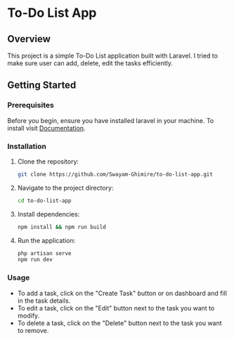 # To-Do List App

## Overview
This project is a simple To-Do List application built with Laravel. I tried to make sure user can add, delete, edit the tasks efficiently.

## Getting Started

### Prerequisites
Before you begin, ensure you have installed laravel in your machine. To install visit
<a href="https://laravel.com/docs/11.x/installation">Documentation</a>.

### Installation
1. Clone the repository:
    ```sh
    git clone https://github.com/Swayam-Ghimire/to-do-list-app.git
    ```
2. Navigate to the project directory:
    ```sh
    cd to-do-list-app
    ```
3. Install dependencies:
    ```sh
    npm install && npm run build
    ```

4. Run the application:
    ```sh
    php artisan serve
    npm run dev
    ```

### Usage
- To add a task, click on the "Create Task" button or on dashboard and fill in the task details.
- To edit a task, click on the "Edit" button next to the task you want to modify.
- To delete a task, click on the "Delete" button next to the task you want to remove.